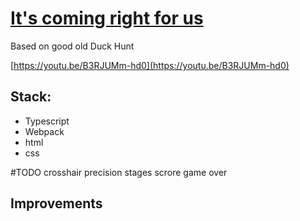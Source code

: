 # [It's coming right for us](https://domi7777.github.io/mini-games/its-coming-right-for-us/dist)

Based on good old Duck Hunt

[https://youtu.be/B3RJUMm-hd0](https://youtu.be/B3RJUMm-hd0)

## Stack:
- Typescript
- Webpack
- html
- css

#TODO
crosshair precision
stages
scrore
game over


## Improvements

